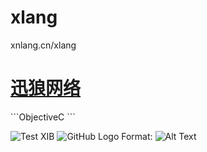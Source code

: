 xlang
=====

xnlang.cn/xlang


   <h1><a href="http://xnlang.cn/">迅狼网络</a></h1>
   ```ObjectiveC 
   ```

   ![Test XIB](/templets/default/images/logo.gif)
   ![GitHub Logo](/templets/default/images/logo.gif)
Format: ![Alt Text](/logo.gif)
